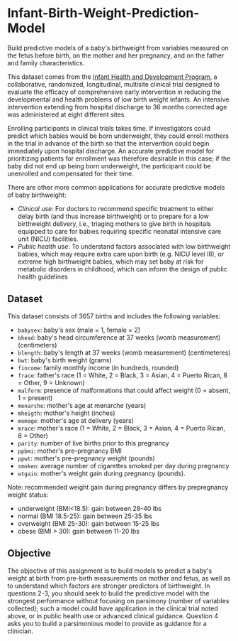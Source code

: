 # Infant-Birth-Weight-Prediction-Model
Build predictive models of a baby's birthweight from variables measured on the fetus before birth, on the mother and her pregnancy, and on the father and family characteristics. 

This dataset comes from the [Infant Health and Development Program](https://pubmed.ncbi.nlm.nih.gov/1371341), a collaborative, randomized, longitudinal, multisite clinical trial designed to evaluate the efficacy of comprehensive early intervention in reducing the developmental and health problems of low birth weight infants. An intensive intervention extending from hospital discharge to 36 months corrected age was administered at eight different sites. 

Enrolling participants in clinical trials takes time. If investigators could predict which babies would be born underweight, they could enroll mothers in the trial in advance of the birth so that the intervention could begin immediately upon hospital discharge. An accurate predictive model for prioritizing patients for enrollment was therefore desirable in this case; if the baby did not end up being born underweight, the participant could be unenrolled and compensated for their time. 

There are other more common applications for accurate predictive models of baby birthweight:

- *Clinical use*: For doctors to recommend specific treatment to either delay birth (and thus increase birthweight) or to prepare for a low birthweight delivery, i.e., triaging mothers to give birth in hospitals equipped to care for babies requiring specific neonatal intensive care unit (NICU) facilities.
- *Public health use*: To understand factors associated with low birthweight babies, which may require extra care upon birth (e.g. NICU level III), or extreme high birthweight babies, which may set baby at risk for metabolic disorders in childhood, which can inform the design of public health guidelines

## Dataset

This dataset consists of 3657 births and includes the following variables:

  * `babysex`: baby's sex (male = 1, female = 2)
  * `bhead`: baby's head circumference at 37 weeks (womb measurement) (centimeters)
  * `blength`: baby's length at 37 weeks (womb measurement) (centimeteres)
  * `bwt`: baby's birth weight (grams)
  * `fincome`: family monthly income (in hundreds, rounded)
  * `frace`: father's race (1 = White, 2 = Black, 3 = Asian, 4 = Puerto Rican, 8 = Other, 9 = Unknown)
  * `malform`: presence of malformations that could affect weight (0 = absent, 1 = present)
  * `menarche`: mother's age at menarche (years)
  * `mheigth`: mother's height (inches) 
  * `momage`: mother's age at delivery (years)
  * `mrace`: mother's race (1 = White, 2 = Black, 3 = Asian, 4 = Puerto Rican, 8 = Other)
  * `parity`: number of live births prior to this pregnancy
  * `ppbmi`: mother's pre-pregnancy BMI
  * `ppwt`: mother's pre-pregnancy weight (pounds)
  * `smoken`: average number of cigarettes smoked per day during pregnancy
  * `wtgain`: mother's weight gain during pregnancy (pounds).
  
Note: recommended weight gain during pregnancy differs by prepregnancy weight status:

- underweight (BMI<18.5): gain between 28-40 lbs
- normal (BMI 18.5-25): gain between 25-35 lbs
- overweight (BMI 25-30): gain between 15-25 lbs
- obese (BMI > 30): gain between 11-20 lbs


## Objective

The objective of this assignment is to build models to predict a baby's weight at birth from pre-birth measurements on mother and fetus, as well as to understand which factors are stronger predictors of birthweight. In questions 2-3, you should seek to build the predictive model with the strongest performance without focusing on parsimony (number of variables collected); such a model could have application in the clinical trial noted above, or in public health use or advanced clinical guidance. Question 4 asks you to build a parsimonious model to provide as guidance for a clinician.

